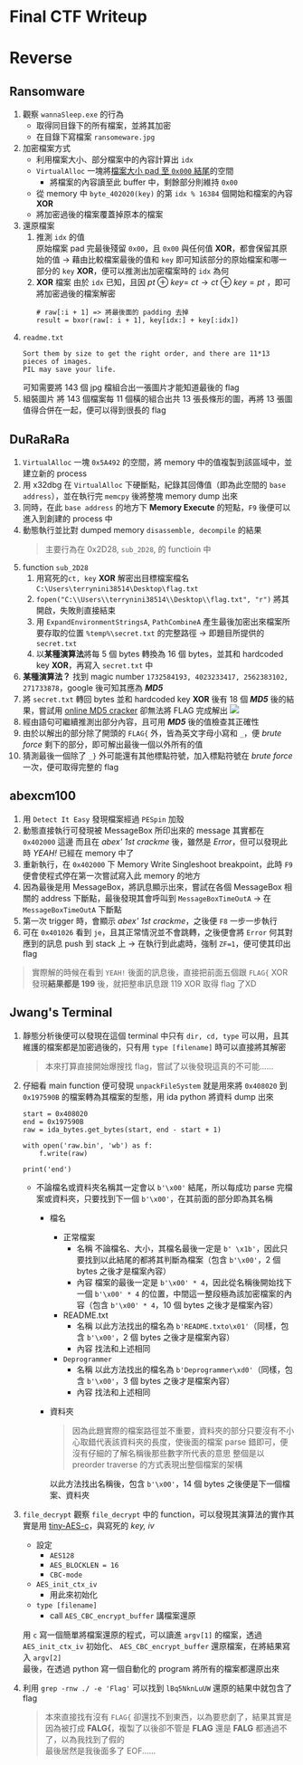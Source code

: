 # Final CTF Writeup

# Reverse
## Ransomware
1. 觀察 `wannaSleep.exe` 的行為
    - 取得同目錄下的所有檔案，並將其加密
    - 在目錄下寫檔案 `ransomeware.jpg`
2. 加密檔案方式
    - 利用檔案大小、部分檔案中的內容計算出 `idx`
    - `VirtualAlloc` 一塊將<u>檔案大小 pad 至 `0x000` 結尾</u>的空間
        - 將檔案的內容讀至此 buffer 中，剩餘部分則維持 `0x00`
    - 從 memory 中 `byte_402020(key)` 的第 `idx % 16384` 個開始和檔案的內容 **XOR**
    - 將加密過後的檔案覆蓋掉原本的檔案
3. 還原檔案
    1. 推測 `idx` 的值  
        原始檔案 pad 完最後殘留 `0x00`，且 `0x00` 與任何值 **XOR**，都會保留其原始的值
        $\rightarrow$ 藉由比較檔案最後的值和 `key` 即可知該部分的原始檔案和哪一部分的 `key` **XOR**，便可以推測出加密檔案時的 `idx` 為何  
    2. **XOR** 檔案
        由於 `idx` 已知，且因 $pt\ \oplus\ key=\ ct\rightarrow ct\ \oplus\ key=pt$ ，即可將加密過後的檔案解密
        ```python=
        # raw[:i + 1] => 將最後面的 padding 去掉
        result = bxor(raw[: i + 1], key[idx:] + key[:idx])
        ```
4. `readme.txt`
    ```shell=
    Sort them by size to get the right order, and there are 11*13 pieces of images. 
    PIL may save your life.
    ```
    可知需要將 143 個 jpg 檔組合出一張圖片才能知道最後的 flag
5. 組裝圖片
    將 143 個檔案每 11 個橫的組合出共 13 張長條形的圖，再將 13 張圖值得合併在一起，便可以得到很長的 flag

## DuRaRaRa
1. `VirtualAlloc` 一塊 `0x5A492` 的空間，將 memory 中的值複製到該區域中，並建立新的 process
2. 用 x32dbg 在 `VirtualAlloc` 下硬斷點，紀錄其回傳值（即為此空間的 `base address`），並在執行完 `memcpy` 後將整塊 memory dump 出來
3. 同時，在此 `base address` 的地方下 **Memory Execute** 的短點，`F9` 後便可以進入到創建的 process 中
4. 動態執行並比對 dumped memory `disassemble, decompile` 的結果
    > 主要行為在 0x2D28, `sub_2D28`,  的 functioin 中
5. function `sub_2D28`
    1. 用寫死的`ct, key` **XOR** 解密出目標檔案檔名 `C:\Users\terrynini38514\Desktop\flag.txt`
    2. `fopen("C:\\Users\\terrynini38514\\Desktop\\flag.txt", "r")` 將其開啟，失敗則直接結束
    3. 用 `ExpandEnvironmentStringsA`, `PathCombineA` 產生最後加密出來檔案所要存取的位置 `%temp%\secret.txt` 的完整路徑
        $\rightarrow$ 即題目所提供的 `secret.txt`
    4. 以**某種演算法**將每 5 個 bytes 轉換為 16 個 bytes，並其和 hardcoded key **XOR**，再寫入 `secret.txt` 中
6. **某種演算法？**
    找到 magic number `1732584193, 4023233417, 2562383102, 271733878`，google 後可知其應為 ***MD5***
7. 將 `secret.txt` 轉回 bytes 並和 hardcoded key **XOR** 後有 18 個 ***MD5*** 後的結果，嘗試用 [online MD5 cracker](https://crackstation.net/) 卻無法將 FLAG 完成解出
    ![](https://i.imgur.com/iWxepkN.png)
8. 經由語句可繼續推測出部分內容，且可用 ***MD5*** 後的值檢查其正確性
9. 由於以解出的部分除了開頭的 `FLAG{` 外，皆為英文字母小寫和 `_`，便 *brute force* 剩下的部分，即可解出最後一個以外所有的值
10. 猜測最後一個除了 `_}` 外可能還有其他標點符號，加入標點符號在 *brute force* 一次，便可取得完整的 flag

## abexcm100
1. 用 `Detect It Easy` 發現檔案經過 `PESpin` 加殼
2. 動態直接執行可發現被 MessageBox 所印出來的 message 其實都在 `0x402000` 這邊
    而且在 *abex' 1st crackme* 後，雖然是 *Error*，但可以發現此時 *YEAH!* 已經在 memory 中了
3. 重新執行，在 `0x402000` 下 Memory Write Singleshoot breakpoint，此時 `F9` 便會使程式停在第一次嘗試寫入此 memory 的地方
4. 因為最後是用 MessageBox，將訊息顯示出來，嘗試在各個 MessageBox 相關的 address 下斷點，最後發現其會呼叫到 `MessageBoxTimeOutA`
    $\rightarrow$ 在 `MessageBoxTimeOutA` 下斷點
5. 第一次 trigger 時，會顯示 *abex' 1st crackme*，之後便 `F8` 一步一步執行
6. 可在 `0x401026` 看到 `je`，且其正常情況並不會跳轉，之後便會將 `Error` 何其對應到的訊息 push 到 stack 上
    $\rightarrow$ 在執行到此處時，強制 `ZF=1`，便可使其印出 flag
> 實際解的時候在看到 `YEAH!` 後面的訊息後，直接把前面五個跟 `FLAG{` XOR 發現**結果都是 199** 後，就把整串訊息跟 119 XOR 取得 flag 了XD

## Jwang's Terminal
1. 靜態分析後便可以發現在這個 terminal 中只有 `dir, cd, type` 可以用，且其維護的檔案都是加密過後的，只有用 `type [filename]` 時可以直接將其解密
    > 本來打算直接開始爆搜找 flag，嘗試了以後發現這真的不可能......
2. 仔細看 main function 便可發現 `unpackFileSystem` 就是用來將 `0x408020` 到 `0x197590B` 的檔案轉為其檔案的型態，用 ida python 將資料 dump 出來
    ```python=
    start = 0x408020
    end = 0x197590B
    raw = ida_bytes.get_bytes(start, end - start + 1)

    with open('raw.bin', 'wb') as f:
        f.write(raw)

    print('end')
    ```
    - 不論檔名或資料夾名稱其一定會以 `b'\x00'` 結尾，所以每成功 parse 完檔案或資料夾，只要找到下一個 `b'\x00'`，在其前面的部分即為其名稱
        - 檔名
            - 正常檔案
                - 名稱
                    不論檔名、大小，其檔名最後一定是 `b' \x1b'`，因此只要找到以此結尾的都將其判斷為檔案（包含 `b'\x00'`，2 個 bytes 之後才是檔案內容）
                - 內容
                    檔案的最後一定是 `b'\x00' * 4`，因此從名稱後開始找下一個 `b'\x00' * 4` 的位置，中間這一整段極為該加密檔案的內容（包含 `b'\x00' * 4`，10 個 bytes 之後才是檔案內容）
            - README.txt
                - 名稱
                    以此方法找出的檔名為 `b'README.txto\x01'`（同樣，包含 `b'\x00'`，2 個 bytes 之後才是檔案內容）
                - 內容
                    找法和上述相同
            - `Deprogrammer`
                - 名稱
                    以此方法找出的檔名為 `b'Deprogrammer\xd0'`（同樣，包含 `b'\x00'`，3 個 bytes 之後才是檔案內容）
                - 內容
                    找法和上述相同
        - 資料夾
            > 因為此題實際的檔案路徑並不重要，資料夾的部分只要沒有不小心取錯代表該資料夾的長度，使後面的檔案 parse 錯即可，便沒有仔細的了解名稱後那些數字所代表的意思
            > 整個是以 preorder traverse 的方式表現出整個檔案的架構

            以此方法找出名稱後，包含 `b'\x00'`，14 個 bytes 之後便是下一個檔案、資料夾
3. `file_decrypt`
    觀察 `file_decrypt` 中的 function，可以發現其演算法的實作其實是用 [tiny-AES-c](https://github.com/kokke/tiny-AES-c)，與寫死的 *key, iv*
    - 設定
        - `AES128`
        - `AES_BLOCKLEN = 16`
        - `CBC-mode`
    - `AES_init_ctx_iv`
        - 用此來初始化
    - `type [filename]`
        - call `AES_CBC_encrypt_buffer` 講檔案還原

    用 `c` 寫一個簡單將檔案還原的程式，可以讀進 `argv[1]` 的檔案，透過 `AES_init_ctx_iv` 初始化、 `AES_CBC_encrypt_buffer` 還原檔案，在將結果寫入 `argv[2]`  
    最後，在透過 python 寫一個自動化的 program 將所有的檔案都還原出來
4. 利用 `grep -rnw ./ -e 'Flag'` 可以找到 `lBq5NknLuUW` 還原的結果中就包含了 flag
    > 本來直接找有沒有 `FLAG{` 卻還找不到東西，以為要悲劇了，結果其實是因為被打成 **FALG{**，複製了以後卻不管是 **FLAG** 還是 **FALG** 都通過不了，以為我找到了假的  
    > 最後居然是我後面多了 EOF......

<!-- script -->
<script type="text/javascript" async
src="https://cdn.mathjax.org/mathjax/latest/MathJax.js?config=TeX-MML-AM_CHTML">